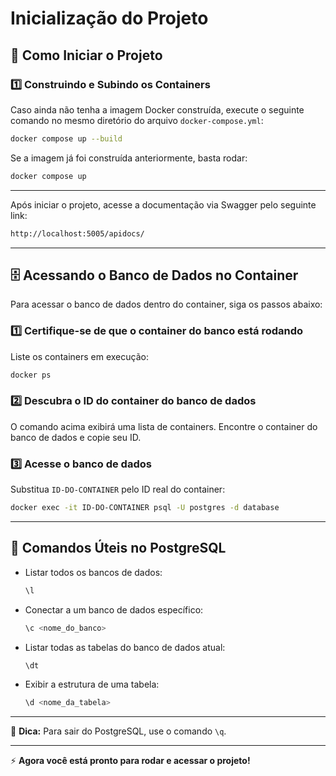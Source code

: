 # Inicialização do Projeto

## 🚀 Como Iniciar o Projeto

### 1️⃣ Construindo e Subindo os Containers
Caso ainda não tenha a imagem Docker construída, execute o seguinte comando no mesmo diretório do arquivo `docker-compose.yml`:
```sh
docker compose up --build
```
Se a imagem já foi construída anteriormente, basta rodar:
```sh
docker compose up
```

---

Após iniciar o projeto, acesse a documentação via Swagger pelo seguinte link:
```sh
http://localhost:5005/apidocs/
```

---

## 🗄️ Acessando o Banco de Dados no Container
Para acessar o banco de dados dentro do container, siga os passos abaixo:

### 1️⃣ Certifique-se de que o container do banco está rodando
Liste os containers em execução:
```sh
docker ps
```

### 2️⃣ Descubra o ID do container do banco de dados
O comando acima exibirá uma lista de containers. Encontre o container do banco de dados e copie seu ID.

### 3️⃣ Acesse o banco de dados
Substitua `ID-DO-CONTAINER` pelo ID real do container:
```sh
docker exec -it ID-DO-CONTAINER psql -U postgres -d database
```

---

## 🔧 Comandos Úteis no PostgreSQL

- Listar todos os bancos de dados:
  ```sh
  \l
  ```
- Conectar a um banco de dados específico:
  ```sh
  \c <nome_do_banco>
  ```
- Listar todas as tabelas do banco de dados atual:
  ```sh
  \dt
  ```
- Exibir a estrutura de uma tabela:
  ```sh
  \d <nome_da_tabela>
  ```

---

📌 **Dica:** Para sair do PostgreSQL, use o comando `\q`.

---

⚡ **Agora você está pronto para rodar e acessar o projeto!**